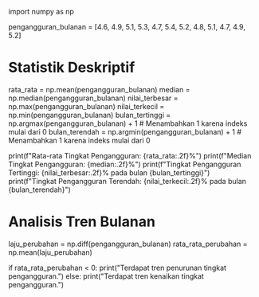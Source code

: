 import numpy as np

pengangguran_bulanan = [4.6, 4.9, 5.1, 5.3, 4.7, 5.4, 5.2, 4.8, 5.1, 4.7, 4.9, 5.2]

# Statistik Deskriptif
rata_rata = np.mean(pengangguran_bulanan)
median = np.median(pengangguran_bulanan)
nilai_terbesar = np.max(pengangguran_bulanan)
nilai_terkecil = np.min(pengangguran_bulanan)
bulan_tertinggi = np.argmax(pengangguran_bulanan) + 1  # Menambahkan 1 karena indeks mulai dari 0
bulan_terendah = np.argmin(pengangguran_bulanan) + 1  # Menambahkan 1 karena indeks mulai dari 0

print(f"Rata-rata Tingkat Pengangguran: {rata_rata:.2f}%")
print(f"Median Tingkat Pengangguran: {median:.2f}%")
print(f"Tingkat Pengangguran Tertinggi: {nilai_terbesar:.2f}% pada bulan {bulan_tertinggi}")
print(f"Tingkat Pengangguran Terendah: {nilai_terkecil:.2f}% pada bulan {bulan_terendah}")

# Analisis Tren Bulanan
laju_perubahan = np.diff(pengangguran_bulanan)
rata_rata_perubahan = np.mean(laju_perubahan)

if rata_rata_perubahan < 0:
    print("Terdapat tren penurunan tingkat pengangguran.")
else:
    print("Terdapat tren kenaikan tingkat pengangguran.")
